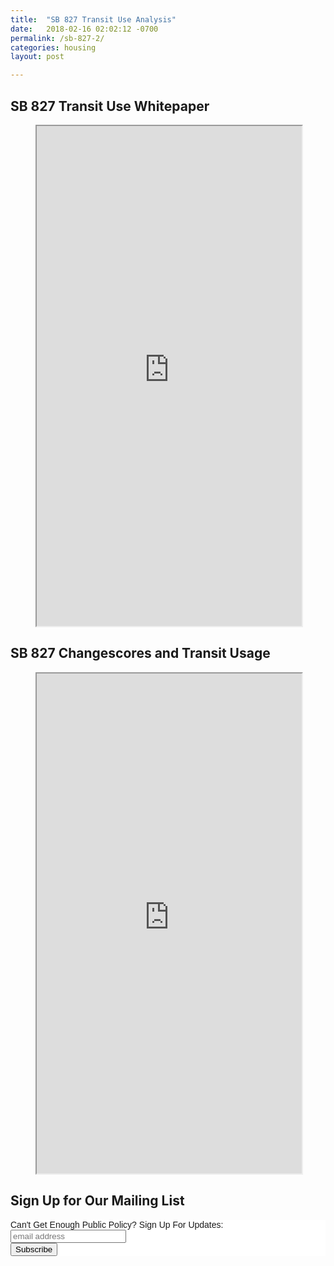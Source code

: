 ```yaml
---
title:  "SB 827 Transit Use Analysis"
date:   2018-02-16 02:02:12 -0700
permalink: /sb-827-2/
categories: housing
layout: post

---
```

## SB 827 Transit Use Whitepaper
<div>
  <figure>
    <iframe src="https://drive.google.com/file/d/1wyCHbEOEPUcBD5SAaG0Aq_DUA6M30L9j/preview" width="100%" height="800"></iframe>
  </figure>
</div> 

## SB 827 Changescores and Transit Usage
<div>
  <figure>
    <iframe src="https://s3-us-west-2.amazonaws.com/sb-827-analysis-map/changescores.html"  height="800" width="100%" ></iframe>
  </figure>
</div>

## Sign Up for Our Mailing List

<!-- Begin MailChimp Signup Form -->
<link href="//cdn-images.mailchimp.com/embedcode/slim-10_7.css" rel="stylesheet" type="text/css">
<style type="text/css">
	#mc_embed_signup{background:#fff; clear:left; font:14px Helvetica,Arial,sans-serif; }
	/* Add your own MailChimp form style overrides in your site stylesheet or in this style block.
	   We recommend moving this block and the preceding CSS link to the HEAD of your HTML file. */
</style>
<div id="mc_embed_signup">
<form action="https://compiler.us14.list-manage.com/subscribe/post?u=83dad32003c2669592d5c0b95&amp;id=c90cc72960" method="post" id="mc-embedded-subscribe-form" name="mc-embedded-subscribe-form" class="validate" target="_blank" novalidate>
    <div id="mc_embed_signup_scroll">
	<label for="mce-EMAIL">Can't Get Enough Public Policy? Sign Up For Updates:</label>
	<input type="email" value="" name="EMAIL" class="email" id="mce-EMAIL" placeholder="email address" required>
    <!-- real people should not fill this in and expect good things - do not remove this or risk form bot signups-->
    <div style="position: absolute; left: -5000px;" aria-hidden="true"><input type="text" name="b_83dad32003c2669592d5c0b95_c90cc72960" tabindex="-1" value=""></div>
    <div class="clear"><input type="submit" value="Subscribe" name="subscribe" id="mc-embedded-subscribe" class="button"></div>
    </div>
</form>
</div>

<!--End mc_embed_signup-->
